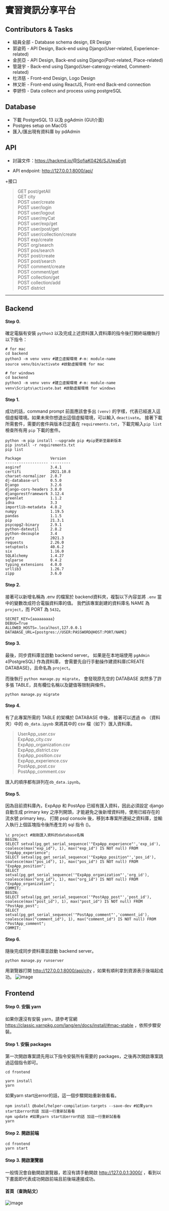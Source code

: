 # 實習資訊分享平台

## Contributors & Tasks

+ 組員全部 - Database schema design, ER Design
+ 郭姿筠 - API Design, Back-end using Django(User-related, Experience-related)
+ 金民亞 - API Design, Back-end using Django(Post-related, Place-related)
+ 管晟宇 - Back-end using Django(User-caterogy-related, Comment-related)
+ 杜沛慈 - Front-end Design, Logo Design
+ 林又昕 - Front-end using ReactJS, Front-end Back-end connection
+ 李妍伶 - Data collecn and process using postgreSQL

## Database

+ 下載 PostgreSQL 13 以及 pgAdmin (GUI介面)
+ Postgres setup on MacOS
+ 匯入/匯出現有資料庫 by pdAdmin

## API

+ 討論文件：https://hackmd.io/@SofiaK0426/SJUwaEgIt

+ API endpoint: http://127.0.0.1:8000/api/

+接口
> GET post/getAll </br>
> GET city </br>
> POST user/create </br>
> POST user/login </br>
> POST user/logout </br>
> POST user/myCat </br>
> POST user/exp/get </br>
> POST user/post/get </br>
> POST user/collection/create </br>
> POST exp/create </br>
> POST org/search </br>
> POST pos/search </br>
> POST post/create </br>
> POST post/search </br>
> POST comment/create </br>
> POST comment/get </br>
> POST collection/get </br>
> POST collection/add </br>
> POST district </br>

----------------------

## Backend

#### Step 0.

確定電腦有安裝 `python3` 以及完成上述資料匯入資料庫的指令後打開終端機執行以下指令：

```shell
# for mac
cd backend
python3 -m venv venv #建立虛擬環境 #-m: module-name
source venv/bin/activate #啟動虛擬環境 for mac
```

```shell
# for windows
cd backend
python3 -m venv venv #建立虛擬環境 #-m: module-name
venv\Scripts\activate.bat #啟動虛擬環境 for windows
```

#### Step 1.

成功的話，command prompt 前面應該會多出 `(venv)` 的字樣，代表已經進入這個虛擬環境。如果未來你想退出這個虛擬環境，可以輸入 `deactivate`。
接著下載所需套件，需要的套件與版本已定義在 `requirements.txt`，下載完輸入`pip list`檢查所有用 `pip` 下載的套件。

```shell
python -m pip install --upgrade pip #pip更新至最新版本
pip install -r requirements.txt
pip list
```
```
Package             Version
------------------- ---------
asgiref             3.4.1
certifi             2021.10.8
charset-normalizer  2.0.7
dj-database-url     0.5.0
Django              3.2.6
django-cors-headers 3.8.0
djangorestframework 3.12.4
greenlet            1.1.2
idna                3.3
importlib-metadata  4.8.2
numpy               1.19.5
pandas              1.1.5
pip                 21.3.1
psycopg2-binary     2.9.1
python-dateutil     2.8.2
python-decouple     3.4
pytz                2021.3
requests            2.26.0
setuptools          40.6.2
six                 1.16.0
SQLAlchemy          1.4.27
sqlparse            0.4.2
typing_extensions   4.0.0
urllib3             1.26.7
zipp                3.6.0
```

#### Step 2.

接著可以新增名稱為 .env 的檔案於 backend資料夾，複製以下內容並將 `.env` 當中的變數改成符合電腦資料庫的值。
我們該專案創建的資料庫名 NAME 為 `project`，而 PORT 為 `5432`。

```.env
SECRET_KEY={aaaaaaaaa}
DEBUG=True
ALLOWED_HOSTS=.localhost,127.0.0.1
DATABASE_URL={postgres://USER:PASSWORD@HOST:PORT/NAME}
```

#### Step 3.

最後，同步資料庫並啟動 backend server。
如果是在本地端使用 `pgAdmin 4`(PostgreSQL) 作為資料庫，
會需要先自行手動操作建資料庫(CREATE DATABASE)，且命名為 `project`。   

而後執行 `python manage.py migrate`，
會發現原先空的 DATABASE 突然多了許多張 TABLE，具有欄位名稱以及鍵值等限制與條件。

```shell
python manage.py migrate
```

#### Step 4.

有了此專案所需的 TABLE 的架構於 DATABASE 中後，
接著可以透過 `db` （資料夾）中的 `db_data.ipynb` 來將其中的 csv 檔（如下）匯入資料庫。

> UserApp_user.csv </br>
> ExpApp_city.csv </br>
> ExpApp_organization.csv </br>
> ExpApp_district.csv </br>
> ExpApp_position.csv </br>
> ExpApp_experience.csv </br>
> PostApp_post.csv </br>
> PostApp_comment.csv </br>

匯入的順序都有詳列在`db_data.ipynb`。  

#### Step 5.

因為目前資料庫內，ExpApp 和 PostApp 已經有匯入資料，因此必須設定 django 自動生成 primary key 之序列開頭，才能避免之後新增資料時，使用已經存在的流水號 primary key。
打開 psql console 後，移到本專案所連結之資料庫，並輸入執行上個區塊指令後所產生的 sql 指令 ()。
```psql shell
\c project #剛剛匯入資料的database名稱
BEGIN;
SELECT setval(pg_get_serial_sequence('"ExpApp_experience"','exp_id'), coalesce(max("exp_id"), 1), max("exp_id") IS NOT null) FROM "ExpApp_experience";
SELECT setval(pg_get_serial_sequence('"ExpApp_position"','pos_id'), coalesce(max("pos_id"), 1), max("pos_id") IS NOT null) FROM "ExpApp_position";
SELECT setval(pg_get_serial_sequence('"ExpApp_organization"','org_id'), coalesce(max("org_id"), 1), max("org_id") IS NOT null) FROM "ExpApp_organization";
COMMIT;
BEGIN;
SELECT setval(pg_get_serial_sequence('"PostApp_post"','post_id'), coalesce(max("post_id"), 1), max("post_id") IS NOT null) FROM "PostApp_post";
SELECT setval(pg_get_serial_sequence('"PostApp_comment"','comment_id'), coalesce(max("comment_id"), 1), max("comment_id") IS NOT null) FROM "PostApp_comment";
COMMIT;
```
#### Step 6.

隨後完成同步資料庫並啟動 backend server。
```shell
python manage.py runserver
```

用瀏覽器打開  http://127.0.0.1:8000/api/city ，如果有順利拿到資源表示後端起成功。
![image](https://user-images.githubusercontent.com/44054303/142756163-1b8b5468-bbd3-45ad-8573-5ab3a141bfa2.png)

## Frontend

#### Step 0. 安裝 yarn
如果你還沒有安裝 yarn，請參考官網 https://classic.yarnpkg.com/lang/en/docs/install/#mac-stable ，依照步驟安裝。

#### Step 1. 安裝 packages
第一次開啟專案請先用以下指令安裝所有需要的 packages，之後再次開啟專案跳過這個指令即可。

```shell
cd frontend
```

```shell
yarn install
yarn
```
如果yarn start出error的話，這一個步驟開始重新做看看。
```shell
npm install @babel/helper-compilation-targets --save-dev #如果yarn start出error的話 加這一行重新試看看
npm update #如果yarn start出error的話 加這一行重新試看看
yarn
```

#### Step 2. 開啟前端
```shell
cd frontend
yarn start
```
#### Step 3. 開啟瀏覽器 
一般情況會自動開啟瀏覽器，若沒有請手動開啟 http://127.0.0.1:3000/ ，看到以下畫面即代表成功開啟前端且前後端連接成功。

#### 首頁（查詢貼文）
![image](https://user-images.githubusercontent.com/44054303/142756370-ed471f68-daf7-45fc-b343-67e995783570.png)



